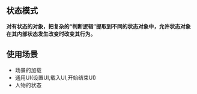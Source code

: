 ## 状态模式

**对有状态的对象，把复杂的“判断逻辑”提取到不同的状态对象中，允许状态对象在其内部状态发生改变时改变其行为。**

## 使用场景

+ 场景的加载
+ 通用UI(设置UI,载入UI,开始结束UI)
+ 人物的状态